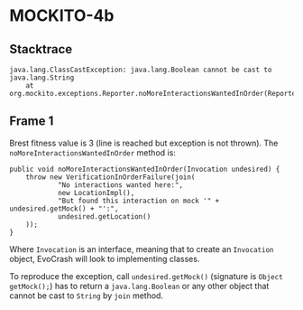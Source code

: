 # MOCKITO-4b

## Stacktrace

```
java.lang.ClassCastException: java.lang.Boolean cannot be cast to java.lang.String
	at org.mockito.exceptions.Reporter.noMoreInteractionsWantedInOrder(Reporter.java:434)
```

## Frame 1


Brest fitness value is 3 (line is reached but exception is not thrown). The `noMoreInteractionsWantedInOrder` method is:

```
public void noMoreInteractionsWantedInOrder(Invocation undesired) {
	throw new VerificationInOrderFailure(join(
			"No interactions wanted here:",
			new LocationImpl(),
			"But found this interaction on mock '" + undesired.getMock() + "':",
			undesired.getLocation()
	));
}
```

Where `Invocation` is an interface, meaning that to create an `Invocation` object, EvoCrash will look to implementing classes. 

To reproduce the exception, call `undesired.getMock()` (signature is `Object getMock();`) has to return a `java.lang.Boolean` or any other object that cannot be cast to `String` by `join` method. 


